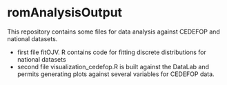# romAnalysisOutput
This repository contains some files for data analysis against CEDEFOP and national datasets.

- first file fitOJV. R contains code for fitting discrete distributions for national datasets
- second file visualization_cedefop.R is built against the DataLab and permits generating plots against several variables for CEDEFOP data.
